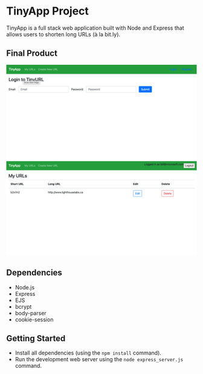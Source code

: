 # TinyApp Project

TinyApp is a full stack web application built with Node and Express that allows users to shorten long URLs (à la bit.ly).

## Final Product

!["screenshot Login page"](https://github.com/dwajsman/NewTinyApp/blob/master/docs/login-page.png)
!["Screenshot of URLs page"](https://github.com/dwajsman/NewTinyApp/blob/master/docs/URL-list.png)

## Dependencies

- Node.js
- Express
- EJS
- bcrypt
- body-parser
- cookie-session

## Getting Started

- Install all dependencies (using the `npm install` command).
- Run the development web server using the `node express_server.js` command.
